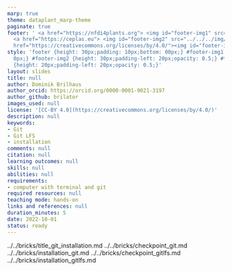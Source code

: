 ```yaml
---
marp: true
theme: dataplant_marp-theme
paginate: true
footer: ' <a href="https://nfdi4plants.org"> <img id="footer-img1" src="../../../img/_logos/DataPLANT/DataPLANT_logo_square_bg_transparent.svg"></a>
  <a href="https://ceplas.eu"> <img id="footer-img2" src="../../../img/_logos/CEPLAS/CEPLAS_Icon.jpeg"></a><a
  href="https://creativecommons.org/licenses/by/4.0/"><img id="footer-img3" src="../../../img/_logos/CreativeCommons/by.svg"></a> '
style: 'footer {height: 30px;padding: 10px;bottom: 00px;} #footer-img1 {height: 30px;padding-left:
  0px;} #footer-img2 {height: 30px;padding-left: 20px;opacity: 0.5;} #footer-img3
  {height: 20px;padding-left: 20px;opacity: 0.5;}'
layout: slides
title: null
author: Dominik Brilhaus
author_orcid: https://orcid.org/0000-0001-9021-3197
author_github: brilator
images_used: null
license: '[CC-BY 4.0](https://creativecommons.org/licenses/by/4.0/)'
description: null
keywords:
- Git
- Git LFS
- installation
comments: null
citation: null
learning outcomes: null
skills: null
abilities: null
requirements:
- computer with terminal and git
required resources: null
teaching mode: hands-on
links and references: null
duration_minutes: 5
date: 2022-10-01
status: ready
---
```


../../bricks/title_git_installation.md
../../bricks/checkpoint_git.md
../../bricks/installation_git.md
../../bricks/checkpoint_gitlfs.md
../../bricks/installation_gitlfs.md
